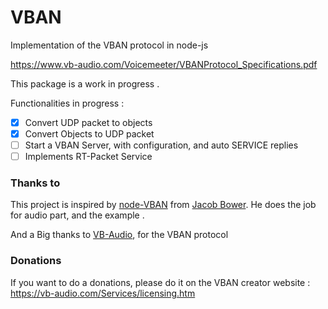 # VBAN
Implementation of the VBAN protocol in node-js

https://www.vb-audio.com/Voicemeeter/VBANProtocol_Specifications.pdf


This package is a work in progress . 

Functionalities in progress : 

- [X] Convert UDP packet to objects
- [X] Convert Objects to UDP packet
- [ ] Start a VBAN Server, with configuration, and auto SERVICE replies
- [ ] Implements RT-Packet Service

### Thanks to
This project is inspired by [node-VBAN](https://github.com/JMJBower/node-VBAN) from [Jacob Bower](https://github.com/JMJBower).
He does the job for audio part, and the example .

And a Big thanks to [VB-Audio](https://www.facebook.com/vbaudiosoftware), for the VBAN protocol

### Donations
If you want to do a donations, please do it on the VBAN creator website : https://vb-audio.com/Services/licensing.htm
